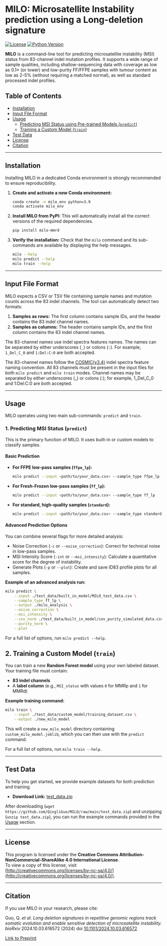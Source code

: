 # MILO: Microsatellite Instability prediction using a Long-deletion signature

[![License](https://img.shields.io/badge/License-CC%20BY--NC--SA%204.0-lightgrey.svg)](https://creativecommons.org/licenses/by-nc-sa/4.0/)
[![Python Version](https://img.shields.io/badge/python-3.9+-blue.svg)](https://www.python.org/downloads/)

**MILO** is a command-line tool for predicting microsatellite instability (MSI) status from 83-channel indel mutation profiles. It supports a wide range of sample qualities, including shallow-sequencing data with coverage as low as 0.1× (or lower) and low-purity FF/FFPE samples with tumour content as low as 2–5% (without requiring a matched normal), as well as standard processed indel profiles.

## Table of Contents

* [Installation](#installation)
* [Input File Format](#input-file-format)
* [Usage](#usage)
  * [Predicting MSI Status using Pre-trained Models (`predict`)](#1-predicting-msi-status-predict)
  * [Training a Custom Model (`train`)](#2-training-a-custom-model-train)
* [Test Data](#test-data)
* [License](#license)
* [Citation](#citation)

---

## Installation

Installing MILO in a dedicated Conda environment is strongly recommended to ensure reproducibility.

1.  **Create and activate a new Conda environment:**
    ```bash
    conda create -n milo_env python=3.9
    conda activate milo_env
    ```

2.  **Install MILO from PyPI:**
    This will automatically install all the correct versions of the required dependencies.
    ```bash
    pip install milo-mmrd
    ```

3.  **Verify the installation:**
    Check that the `milo` command and its sub-commands are available by displaying the help messages.
    ```bash
    milo --help
    milo predict --help
    milo train --help
    ```

---

## Input File Format

MILO expects a CSV or TSV file containing sample names and mutation counts across the 83 indel channels. The tool can automatically detect two formats:

1.  **Samples as rows:** The first column contains sample IDs, and the header contains the 83 indel channel names.
2.  **Samples as columns:** The header contains sample IDs, and the first column contains the 83 indel channel names.

The 83-channel names use  indel spectra features names. The names can be separated by either underscores (`_`) or colons (`:`). For example, `1_Del_C_0` and `1:Del:C:0` are both accepted.

The 83-channel names follow the [COSMIC(v3.4)](https://cancer.sanger.ac.uk/signatures/id/) indel spectra feature naming convention. All 83 channels must be present in the input files for both `milo predict` and `milo train` modes. Channel names may be separated by either underscores (_) or colons (:); for example, 1_Del_C_0 and 1:Del:C:0 are both accepted. 

---

## Usage

MILO operates using two main sub-commands: `predict` and `train`.

### 1. Predicting MSI Status (`predict`)

This is the primary function of MILO. It uses built-in or custom models to classify samples.

#### **Basic Prediction**

* **For FFPE low-pass samples (`ffpe_lp`):**
    ```bash
    milo predict --input <path/to/your_data.csv> --sample_type ffpe_lp
    ```

* **For Fresh-Frozen low-pass samples (`ff_lp`):**
    ```bash
    milo predict --input <path/to/your_data.csv> --sample_type ff_lp
    ```

* **For standard, high-quality samples (`standard`):**
    ```bash
    milo predict --input <path/to/your_data.csv> --sample_type standard
    ```

#### **Advanced Prediction Options**

You can combine several flags for more detailed analysis:

* Noise Correction (`-c` or `--noise_correction`): Correct for technical noise in low-pass samples.
* MSI Intensity Score (`-int` or `--msi_intensity`): Calculate a quantitative score for the degree of instability.
* Generate Plots (`-p` or `--plot`): Create and save ID83 profile plots for all samples.

**Example of an advanced analysis run:**
```bash
milo predict \
    --input ./test_data/built_in_model/MILO_test_data.csv \
    --sample_type ff_lp \
    --output ./milo_analysis \
    --noise_correction \
    --msi_intensity \
    --cov_norm ./test_data/built_in_model/cov_purity_simulated_data.csv \
    --purity_norm \
    --plot
```
For a full list of options, run `milo predict --help`.

## 2. Training a Custom Model (`train`)

You can train a new **Random Forest model** using your own labeled dataset.  
Your training file must contain:  

- **83 indel channels**  
- A **label column** (e.g., `MSI_status` with values `0` for MMRp and `1` for MMRd)  

**Example training command:**

```bash
milo train \
    --input ./test_data/custom_model/training_dataset.csv \
    --output ./new_milo_model
```

This will create a `new_milo_model` directory containing `custom_milo_model.joblib`, which you can then use with the `predict` command.

For a full list of options, run `milo train --help`.

---

## Test Data

To help you get started, we provide example datasets for both prediction and training.

- **Download Link:** [test_data.zip](https://github.com/QingliGuo/MILO/raw/main/test_data.zip)

After downloading (`wget https://github.com/QingliGuo/MILO/raw/main/test_data.zip`) and unzipping (`unzip test_data.zip`), you can run the example commands provided in the [Usage](#usage) section.

---

## License

This program is licensed under the **Creative Commons Attribution-NonCommercial-ShareAlike 4.0 International License**.  
To view a copy of this license, visit [http://creativecommons.org/licenses/by-nc-sa/4.0/](http://creativecommons.org/licenses/by-nc-sa/4.0/).

---

## Citation

If you use MILO in your research, please cite:

Guo, Q. *et al.*  *Long deletion signatures in repetitive genomic regions track somatic evolution and enable sensitive detection of microsatellite instability.* *bioRxiv* 2024.10.03.616572 (2024) doi [10.1101/2024.10.03.616572](https://doi.org/10.1101/2024.10.03.616572)

[Link to Preprint](https://doi.org/10.1101/2024.10.03.616572)
